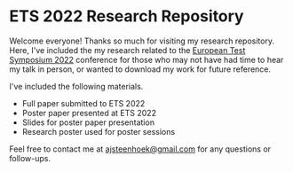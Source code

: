 # ETS 2022 Research Repository
Welcome everyone! Thanks so much for visiting my research repository. Here, I've included the my research related to the [European Test Symposium 2022](https://ets2022.upc.edu/en) conference for those who may not have had time to hear my talk in person, or wanted to download my work for future reference.

I've included the following materials.
* Full paper submitted to ETS 2022
* Poster paper presented at ETS 2022
* Slides for poster paper presentation
* Research poster used for poster sessions

Feel free to contact me at ajsteenhoek@gmail.com for any questions or follow-ups.
